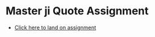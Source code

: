 # Master ji Quote Assignment 
- [Click here to land on assignment](https://mood-tracker-five-murex.vercel.app/)